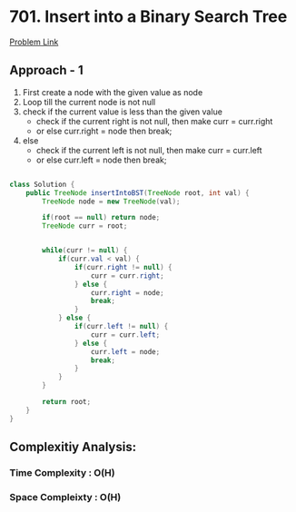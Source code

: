 # 701. Insert into a Binary Search Tree

[Problem Link](https://leetcode.com/problems/insert-into-a-binary-search-tree/)

## Approach - 1

1. First create a node with the given value as node
2. Loop till the current node is not null
3. check if the current value is less than the given value
   - check if the current right is not null, then make curr = curr.right
   - or else curr.right = node then break;
4. else
   - check if the current left is not null, then make curr = curr.left
   - or else curr.left = node then break;

```java

class Solution {
    public TreeNode insertIntoBST(TreeNode root, int val) {
        TreeNode node = new TreeNode(val);

        if(root == null) return node;
        TreeNode curr = root;


        while(curr != null) {
            if(curr.val < val) {
                if(curr.right != null) {
                    curr = curr.right;
                } else {
                    curr.right = node;
                    break;
                }
            } else {
                if(curr.left != null) {
                    curr = curr.left;
                } else {
                    curr.left = node;
                    break;
                }
            }
        }

        return root;
    }
}

```

## Complexitiy Analysis:

### Time Complexity : O(H)

### Space Compleixty : O(H)
